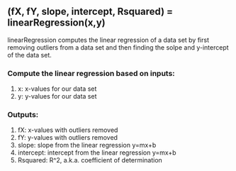 ## (fX, fY, slope, intercept, Rsquared) = linearRegression(x,y)
linearRegression computes the linear regression of a data set by first removing outliers from a data set and then finding the solpe and y-intercept of the data set.
### Compute the linear regression based on inputs:
1. x: x-values for our data set
2. y: y-values for our data set
### Outputs:
1. fX: x-values with outliers removed
2. fY: y-values with outliers removed
3. slope: slope from the linear regression y=mx+b
4. intercept: intercept from the linear regression y=mx+b
5. Rsquared: R^2, a.k.a. coefficient of determination
